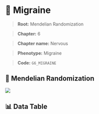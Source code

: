 # 🧪 Migraine

> **Root:** Mendelian Randomization

> **Chapter:** 6  

> **Chapter name:** Nervous

> **Phenotype:** Migraine  

> **Code:** `G6_MIGRAINE`

## 🧬 Mendelian Randomization  

<img src="/MR/Figures/Forward/G6_MIGRAINE.png"/>

## 📊 Data Table

<CsvTableMRF src="/MR_Data/Forward/G6_MIGRAINE.csv"/>
